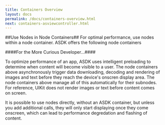 ```yaml
---
title: Containers Overview
layout: docs
permalink: /docs/containers-overview.html
next: containers-asviewcontroller.html
---
```


##Use Nodes in Node Containers##
For optimal performance, use nodes within a node container. ASDK offers the following node containers



####For the More Curious Developer...####

To optimize performance of an app, ASDK uses intelligent preloading to determine when content will become visible to a user. The node containers above asynchronously trigger data downloading, decoding and rendering of images and text before they reach the device's onscren display area. The node containers above manage all of this automatically for their subnodes.  For reference, UIKit does not render images or text before content comes on screen. 

It is possible to use nodes directly, without an ASDK container, but unless you add additional calls, they will only start displaying once they come onscreen, which can lead to performance degredation and flashing of content. 
